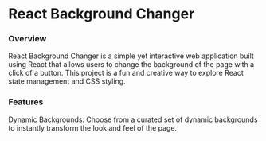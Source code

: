# React Background Changer
### Overview
React Background Changer is a simple yet interactive web application built using React that allows users to change the background of the page with a click of a button. This project is a fun and creative way to explore React state management and CSS styling.

### Features
Dynamic Backgrounds: Choose from a curated set of dynamic backgrounds to instantly transform the look and feel of the page.

